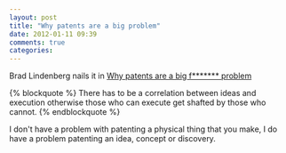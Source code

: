 ```yaml
---
layout: post
title: "Why patents are a big problem"
date: 2012-01-11 09:39
comments: true
categories: 
---
```


Brad Lindenberg nails it in [Why patents are a big f******* problem](http://www.lindventures.com/blog/2012/01/11/why-patents-are-a-big-fucking-problem/)

{% blockquote %}
There has to be a correlation between ideas and execution otherwise those who can execute get shafted by those who cannot.
{% endblockquote %}

I don't have a problem with patenting a physical thing that you make, I do have a problem patenting an idea, concept or discovery.
